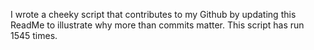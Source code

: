 I wrote a cheeky script that contributes to my Github by updating this ReadMe to illustrate why more than commits matter. This script has run 1545 times.